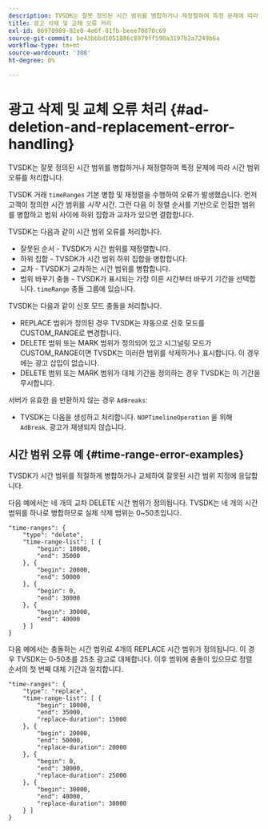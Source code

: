 ```yaml
---
description: TVSDK는 잘못 정의된 시간 범위를 병합하거나 재정렬하여 특정 문제에 따라 시간 범위 오류를 처리합니다.
title: 광고 삭제 및 교체 오류 처리
exl-id: 86970989-82e0-4e6f-81fb-beee70870c69
source-git-commit: be43bbbd1051886c8979ff590a3197b2a7249b6a
workflow-type: tm+mt
source-wordcount: '308'
ht-degree: 0%

---
```


# 광고 삭제 및 교체 오류 처리 {#ad-deletion-and-replacement-error-handling}

TVSDK는 잘못 정의된 시간 범위를 병합하거나 재정렬하여 특정 문제에 따라 시간 범위 오류를 처리합니다.

TVSDK 거래 `timeRanges` 기본 병합 및 재정렬을 수행하여 오류가 발생했습니다. 먼저 고객이 정의한 시간 범위를 *시작* 시간. 그런 다음 이 정렬 순서를 기반으로 인접한 범위를 병합하고 범위 사이에 하위 집합과 교차가 있으면 결합합니다.

TVSDK는 다음과 같이 시간 범위 오류를 처리합니다.

* 잘못된 순서 - TVSDK가 시간 범위를 재정렬합니다.
* 하위 집합 - TVSDK가 시간 범위 하위 집합을 병합합니다.
* 교차 - TVSDK가 교차하는 시간 범위를 병합합니다.
* 범위 바꾸기 충돌 - TVSDK가 표시되는 가장 이른 시간부터 바꾸기 기간을 선택합니다. `timeRange` 충돌 그룹에 있습니다.

TVSDK는 다음과 같이 신호 모드 충돌을 처리합니다.

* REPLACE 범위가 정의된 경우 TVSDK는 자동으로 신호 모드를 CUSTOM_RANGE로 변경합니다.
* DELETE 범위 또는 MARK 범위가 정의되어 있고 시그널링 모드가 CUSTOM_RANGE이면 TVSDK는 이러한 범위를 삭제하거나 표시합니다. 이 경우에는 광고 삽입이 없습니다.
* DELETE 범위 또는 MARK 범위가 대체 기간을 정의하는 경우 TVSDK는 이 기간을 무시합니다.

서버가 유효한 을 반환하지 않는 경우 `AdBreaks`:

* TVSDK는 다음을 생성하고 처리합니다. `NOPTimelineOperation` 을 위해 `AdBreak`. 광고가 재생되지 않습니다.

## 시간 범위 오류 예 {#time-range-error-examples}

TVSDK가 시간 범위를 적절하게 병합하거나 교체하여 잘못된 시간 범위 지정에 응답합니다.

다음 예에서는 네 개의 교차 DELETE 시간 범위가 정의됩니다. TVSDK는 네 개의 시간 범위를 하나로 병합하므로 실제 삭제 범위는 0~50초입니다.

```
"time-ranges": {
    "type": "delete",
    "time-range-list": [ {
        "begin": 10000,
        "end": 35000
    }, {
        "begin": 20000,
        "end": 50000
    }, {
        "begin": 0,
        "end": 30000
    }, {
        "begin": 30000,
        "end": 40000
    } ]
}
```

다음 예에서는 충돌하는 시간 범위로 4개의 REPLACE 시간 범위가 정의됩니다. 이 경우 TVSDK는 0-50초를 25초 광고로 대체합니다. 이후 범위에 충돌이 있으므로 정렬 순서의 첫 번째 대체 기간과 일치합니다.

```
"time-ranges": {
    "type": "replace",
    "time-range-list": [ {
        "begin": 10000,
        "end": 35000,
        "replace-duration": 15000
    }, {
        "begin": 20000,
        "end": 50000,
        "replace-duration": 20000
    }, {
        "begin": 0,
        "end": 30000,
        "replace-duration": 25000
    }, {
        "begin": 30000,
        "end": 40000,
        "replace-duration": 30000
    } ]
}
```
